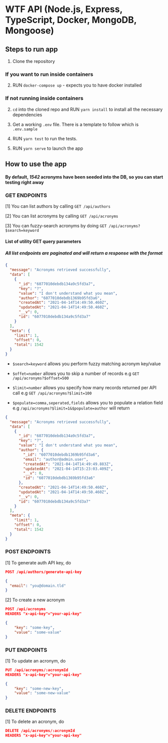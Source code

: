 # WTF API (Node.js, Express, TypeScript, Docker, MongoDB, Mongoose)

## Steps to run app

1. Clone the repository

### If you want to run inside containers

2. RUN `docker-compose up` - expects you to have docker installed

### If not running inside containers

2. `cd` into the cloned repo and RUN `yarn install` to install all the necessary dependencies

4. Get a working `.env` file. There is a template to follow which is `.env.sample`

5. RUN `yarn test` to run the tests.

6. RUN `yarn serve` to launch the app


## How to use the app

#### By default, *1542* acronyms have been seeded into the DB, so you can start testing right away

### GET ENDPOINTS

[1] You can list authors by calling `GET /api/authors`

[2] You can list acronyms by calling `GET /api/acronyms`

[3] You can fuzzy-search acronyms by doing `GET /api/acronyms?$search=keyword`

#### List of utility GET query parameters

##### All list endpoints are paginated and will return a response with the format
```json
{
  "message": "Acronyms retrieved successfully",
  "data": [
    {
      "_id": "6077010debdb134a9c5fd3a7",
      "key": "?",
      "value": "I don't understand what you mean",
      "author": "6077010debdb1369b95fd3a6",
      "createdAt": "2021-04-14T14:49:50.460Z",
      "updatedAt": "2021-04-14T14:49:50.460Z",
      "__v": 0,
      "id": "6077010debdb134a9c5fd3a7"
    }
  ],
  "meta": {
    "limit": 1,
    "offset": 0,
    "total": 1542
  }
}
```

- `$search=keyword` allows you perform fuzzy matching acronym key/value

- `$offet=number` allows you to skip a number of records e.g `GET /api/acronyms?$offset=500`

- `$limit=number` allows you specify how many records returned per API call e.g `GET /api/acronyms?$limit=100`

- `$populate=comma,seperated,fields` allows you to populate a relation field e.g `/api/acronyms?$limit=1&$populate=author` will return
```json
{
  "message": "Acronyms retrieved successfully",
  "data": [
    {
      "_id": "6077010debdb134a9c5fd3a7",
      "key": "?",
      "value": "I don't understand what you mean",
      "author": {
        "_id": "6077010debdb1369b95fd3a6",
        "email": "author@admin.user",
        "createdAt": "2021-04-14T14:49:49.883Z",
        "updatedAt": "2021-04-14T15:23:03.409Z",
        "__v": 0,
        "id": "6077010debdb1369b95fd3a6"
      },
      "createdAt": "2021-04-14T14:49:50.460Z",
      "updatedAt": "2021-04-14T14:49:50.460Z",
      "__v": 0,
      "id": "6077010debdb134a9c5fd3a7"
    }
  ],
  "meta": {
    "limit": 1,
    "offset": 0,
    "total": 1542
  }
}
```


### POST ENDPOINTS

[1] To generate auth API key, do
```json
POST /api/authors/generate-api-key

{
  "email": "you@domain.tld"
}
```

[2] To create a new acronym
```json
POST /api/acronyms
HEADERS "x-api-key"="your-api-key"

{
	"key": "some-key",
	"value": "some-value"
}
```

### PUT ENDPOINTS

[1] To update an acronym, do
```json
PUT /api/acronyms/:acronymId
HEADERS "x-api-key"="your-api-key"

{
	"key": "some-new-key",
	"value": "some-new-value"
}
```

### DELETE ENDPOINTS

[1] To delete an acronym, do
```json
DELETE /api/acronyms/:acronymId
HEADERS "x-api-key"="your-api-key"
```
